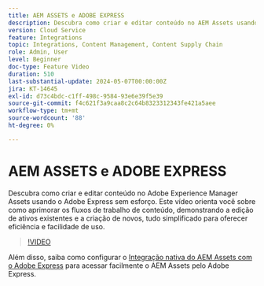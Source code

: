 ```yaml
---
title: AEM ASSETS e ADOBE EXPRESS
description: Descubra como criar e editar conteúdo no AEM Assets usando o Adobe Express.
version: Cloud Service
feature: Integrations
topic: Integrations, Content Management, Content Supply Chain
role: Admin, User
level: Beginner
doc-type: Feature Video
duration: 510
last-substantial-update: 2024-05-07T00:00:00Z
jira: KT-14645
exl-id: d73c4bdc-c1ff-498c-9584-93e6e39f5e39
source-git-commit: f4c621f3a9caa8c2c64b8323312343fe421a5aee
workflow-type: tm+mt
source-wordcount: '88'
ht-degree: 0%

---
```


# AEM ASSETS e ADOBE EXPRESS

Descubra como criar e editar conteúdo no Adobe Experience Manager Assets usando o Adobe Express sem esforço. Este vídeo orienta você sobre como aprimorar os fluxos de trabalho de conteúdo, demonstrando a edição de ativos existentes e a criação de novos, tudo simplificado para oferecer eficiência e facilidade de uso.

>[!VIDEO](https://video.tv.adobe.com/v/3425972/?learn=on)

Além disso, saiba como configurar o [Integração nativa do AEM Assets com o Adobe Express](https://experienceleague.adobe.com/en/docs/experience-manager-cloud-service/content/assets/integration-adobe-express/native-integration-adobe-express) para acessar facilmente o AEM Assets pelo Adobe Express.
